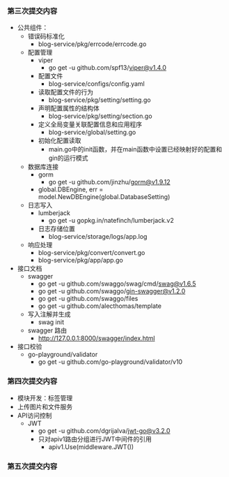 ### 第三次提交内容

* 公共组件：
    * 错误码标准化
        * blog-service/pkg/errcode/errcode.go
    * 配置管理
        * viper
            * go get -u github.com/spf13/viper@v1.4.0
        * 配置文件
            * blog-service/configs/config.yaml
        * 读取配置文件的行为
            * blog-service/pkg/setting/setting.go
        * 声明配置属性的结构体
            * blog-service/pkg/setting/section.go
        * 定义全局变量关联配置信息和应用程序
            * blog-service/global/setting.go
        * 初始化配置读取
            * main.go中的init函数，并在main函数中设置已经映射好的配置和gin的运行模式
    * 数据库连接
        * gorm
            * go get -u github.com/jinzhu/gorm@v1.9.12
        * global.DBEngine, err = model.NewDBEngine(global.DatabaseSetting)
    * 日志写入
        * lumberjack
            * go get -u gopkg.in/natefinch/lumberjack.v2
        * 日志存储位置
            * blog-service/storage/logs/app.log
    * 响应处理
        * blog-service/pkg/convert/convert.go
        * blog-service/pkg/app/app.go
* 接口文档
    * swagger
        * go get -u github.com/swaggo/swag/cmd/swag@v1.6.5
        * go get -u github.com/swaggo/gin-swagger@v1.2.0
        * go get -u github.com/swaggo/files
        * go get -u github.com/alecthomas/template
    * 写入注解并生成
        * swag init
    * swagger 路由
        * http://127.0.0.1:8000/swagger/index.html
* 接口校验
    * go-playground/validator
        * go get -u github.com/go-playground/validator/v10

### 第四次提交内容

* 模块开发：标签管理
* 上传图片和文件服务
* API访问控制
    * JWT
        * go get -u github.com/dgrijalva/jwt-go@v3.2.0
        * 只对apiv1路由分组进行JWT中间件的引用
            * apiv1.Use(middleware.JWT())

### 第五次提交内容
